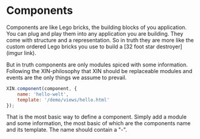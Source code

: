 # Components

Components are like Lego bricks, the building blocks of you application. You can plug and play them into any application you are building. They come with structure and a representation. So in truth they are more like the custom ordered Lego bricks you use to build a [32 foot star destroyer](imgur link).

But in truth components are only modules spiced with some information. Following the XIN-philosophy that XIN should be replaceable modules and events are the only things we assume to prevail.

```javascript
XIN.component(component, {
    name: 'hello-welt',
    template: '/demo/views/hello.html'
});
```

That is the most basic way to define a component. Simply add a module and some information, the most basic of which are the components name and its template.
The name should contain a "-".
